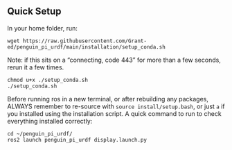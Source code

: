 ## Quick Setup
In your home folder, run:
```
wget https://raw.githubusercontent.com/Grant-ed/penguin_pi_urdf/main/installation/setup_conda.sh
```
Note: if this sits on a “connecting, code 443” for more than a few seconds, rerun it a few times.
```
chmod u+x ./setup_conda.sh
./setup_conda.sh
```
Before running ros in a new terminal, or after rebuilding any packages, ALWAYS remember to re-source with `source install/setup.bash`, or just `a` if you installed using the installation script. A quick command to run to check everything installed correctly:
```
cd ~/penguin_pi_urdf/
ros2 launch penguin_pi_urdf display.launch.py
```
